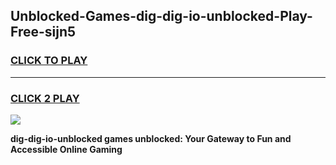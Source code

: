
## Unblocked-Games-dig-dig-io-unblocked-Play-Free-sijn5
<h3>
<a href="https://premium76.site?title=dig-dig-io-unblocked&ref=18A">CLICK TO PLAY</a></h3>
<hr>

<h3>
<a href="https://premium76.site?title=dig-dig-io-unblocked&ref=18A">CLICK 2 PLAY</a>
  
</h3>

<a href="https://premium76.site?title=dig-dig-io-unblocked&ref=18A"><img src="https://clearcache.store/games.png"></a>


**dig-dig-io-unblocked games unblocked: Your Gateway to Fun and Accessible Online Gaming**
